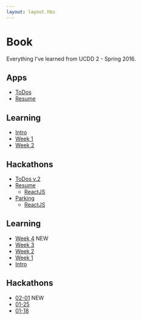 ```yaml
---
layout: layout.hbs
---
```


# Book

Everything I've learned from UCDD 2 - Spring 2016.

## Apps
* [ToDos](apps/todos/)
* [Resume](apps/resume/index_new.html)

## Learning
* [Intro](learning/intro)
* [Week 1](learning/week1)
* [Week 2](learning/week2)

## Hackathons
* [ToDos v.2](hackathons/01-18)
* [Resume](apps/resume/)
  * [ReactJS](apps/resume/react)
* [Parking](apps/parking/)
  * [ReactJS](apps/parking/react)

## Learning
* [Week 4](learning/week4) <span class="chip red">NEW</span>
* [Week 3](learning/week3)
* [Week 2](learning/week2)
* [Week 1](learning/week1)
* [Intro](learning/intro)

## Hackathons
* [02-01](hackathons/02-01) <span class="chip red">NEW</span>
* [01-25](hackathons/01-25)
* [01-18](hackathons/01-18)
